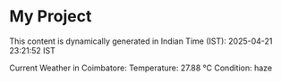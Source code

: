 # My Project

This content is dynamically generated in Indian Time (IST): 2025-04-21 23:21:52 IST


Current Weather in Coimbatore:
Temperature: 27.88 °C
Condition: haze
